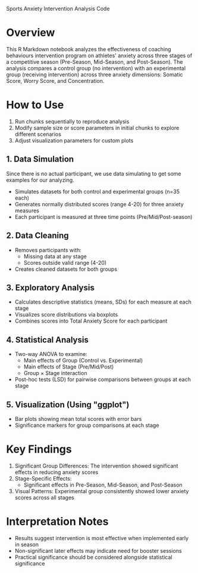 Sports Anxiety Intervention Analysis Code

# Overview
This R Markdown notebook analyzes the effectiveness of coaching behaviours intervention program on athletes' anxiety across three stages of a competitive season (Pre-Season, Mid-Season, and Post-Season). The analysis compares a control group (no intervention) with an experimental group (receiving intervention) across three anxiety dimensions: Somatic Score, Worry Score, and Concentration.

# How to Use
1. Run chunks sequentially to reproduce analysis
2. Modify sample size or score parameters in initial chunks to explore different scenarios
3. Adjust visualization parameters for custom plots

## 1. Data Simulation
Since there is no actual participant, we use data simulating to get some examples for our analyzing. 
- Simulates datasets for both control and experimental groups (n=35 each)
- Generates normally distributed scores (range 4-20) for three anxiety measures
- Each participant is measured at three time points (Pre/Mid/Post-season)

## 2. Data Cleaning
- Removes participants with:
  - Missing data at any stage
  - Scores outside valid range (4-20)
- Creates cleaned datasets for both groups

## 3. Exploratory Analysis
- Calculates descriptive statistics (means, SDs) for each measure at each stage
- Visualizes score distributions via boxplots
- Combines scores into Total Anxiety Score for each participant

## 4. Statistical Analysis
- Two-way ANOVA to examine:
  - Main effects of Group (Control vs. Experimental)
  - Main effects of Stage (Pre/Mid/Post)
  - Group × Stage interaction
- Post-hoc tests (LSD) for pairwise comparisons between groups at each stage

## 5. Visualization (Using "ggplot")
- Bar plots showing mean total scores with error bars
- Significance markers for group comparisons at each stage


# Key Findings
1. Significant Group Differences: The intervention showed significant effects in reducing anxiety scores
2. Stage-Specific Effects: 
   - Significant effects in Pre-Season, Mid-Season, and Post-Season
3. Visual Patterns: Experimental group consistently showed lower anxiety scores across all stages


# Interpretation Notes
- Results suggest intervention is most effective when implemented early in season
- Non-significant later effects may indicate need for booster sessions
- Practical significance should be considered alongside statistical significance
